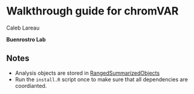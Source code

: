 # Walkthrough guide for chromVAR
Caleb Lareau

**Buenrostro Lab**

## Notes
- Analysis objects are stored in [RangedSummarizedObjects](https://bioconductor.org/packages/release/bioc/vignettes/SummarizedExperiment/inst/doc/SummarizedExperiment.html)
- Run the `install.R` script once to make sure that all dependencies are coordianted. 
